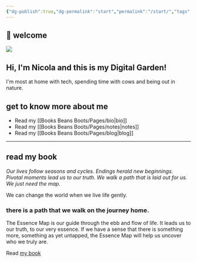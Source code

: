 ```yaml
---
{"dg-publish":true,"dg-permalink":"start","permalink":"/start/","tags":"gardenEntry","dgHomeLink":true,"dgPassFrontmatter":false}
---
```



## 🌳 welcome

![](https://source.unsplash.com/R-Mj0aB4DMU/1900x1200)

## Hi, I'm Nicola and this is my Digital Garden!

I'm most at home with tech, spending time with cows and being out in nature. 

## get to know more about me

- Read my [[Books Beans Boots/Pages/bio|bio]]
- Read my [[Books Beans Boots/Pages/notes|notes]]
- Read my [[Books Beans Boots/Pages/blog|blog]]

---

## read my book

*Our lives follow seasons and cycles. Endings herald new beginnings. Pivotal moments lead us to our truth. We walk a path that is laid out for us. We just need the map.*

We can change the world when we live life gently.

### there is a path that we walk on the journey home.

The Essence Map is our guide through the ebb and flow of life. It leads us to our truth, to our very essence. If we have a sense that there is something more, something as yet untapped, the Essence Map will help us uncover who we truly are.

Read [my book](https://booksbeansboots.co.uk/llgindex)










